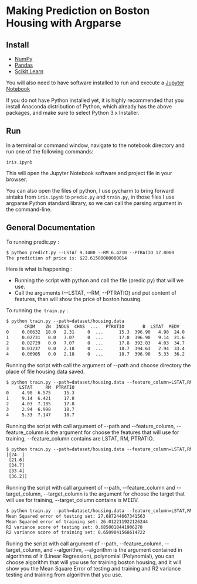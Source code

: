 # Making Prediction on Boston Housing with Argparse

## Install
- [NumPy](http://www.numpy.org/)
- [Pandas](http://pandas.pydata.org/)
- [Scikit Learn](https://scikit-learn.org/stable/)

You will also need to have software installed to run and execute a [Jupyter Notebook](http://ipython.org/notebook.html)

If you do not have Python installed yet, it is highly recommended that you install Anaconda distribution of Python, which already has the above packages, and make sure to select Python 3.x Installer.

## Run
In a terminal or command window, navigate to the notebook directory and run one of the following commands:

`iris.ipynb`

This will open the Jupyter Notebook software and project file in your browser.

You can also open the files of python, I use pycharm to bring forward sintaks from `iris.ipynb` to `predic.py` and `train.py`, in those files I use argparse Python standard library, so we can call the parsing argument in the command-line. 

## General Documentation 
To running predic.py :

```html
$ python predict.py --LSTAT 9.1400 --RM 6.4210 --PTRATIO 17.8000
The prediction of price is: $22.61500000000014
```
Here is what is happening :

- Running the script with python and call the file (predic.py) that will we use.
- Call the arguments (--LSTAT, --RM, --PTRATIO) and put content of features, than will show the price of boston housing.

To running `the train.py` :
```html
$ python train.py --path=dataset/housing.data
       CRIM    ZN  INDUS  CHAS  ...   PTRATIO       B  LSTAT  MEDV
0     0.00632  18.0   2.31     0  ...      15.3  396.90   4.98  24.0
1     0.02731   0.0   7.07     0  ...      17.8  396.90   9.14  21.6
2     0.02729   0.0   7.07     0  ...      17.8  392.83   4.03  34.7
3     0.03237   0.0   2.18     0  ...      18.7  394.63   2.94  33.4
4     0.06905   0.0   2.18     0  ...      18.7  396.90   5.33  36.2
```
Running the script with call the argument of --path and choose directory the place of file housing.data saved.

```html
$ python train.py --path=dataset/housing.data --feature_column=LSTAT,RM,PTRATIO
     LSTAT     RM  PTRATIO
0     4.98  6.575     15.3
1     9.14  6.421     17.8
2     4.03  7.185     17.8
3     2.94  6.998     18.7
4     5.33  7.147     18.7
```
Running the script with call argument of --path and --feature_column, --feature_column is the argument for choose the features that will use for training, --feature_column contains are LSTAT, RM, PTRATIO.

```html
$ python train.py --path=dataset/housing.data --feature_column=LSTAT,RM,PTRATIO --target_column=MEDV
[[24. ]
 [21.6]
 [34.7]
 [33.4]
 [36.2]]
```
Running the script with call argument of --path, --feature_column and --target_column, --target_column is the argument for choose the target that will use for training, --target_column contains is MEDV.

```html
$ python train.py --path=dataset/housing.data --feature_column=LSTAT,RM,PTRATIO --target_column=MEDV --algorithm=lr
Mean Squared error of testing set: 27.687244667341563
Mean Squared error of training set: 26.012211922126244
R2 variance score of testing set: 0.6850018441906278
R2 variance score of training set: 0.6509041568614722
```
Runing the script with call argument of --path, --feature_column, --target_column, and --algorithm, --algorithm is the argument contained in algorithms of lr (Linear Regression), polynomial (Polynomial), you can choose algorithm that will you use for training boston housing, and it will show you the Mean Square Error of testing and training and R2 variance testing and training from algorithm that you use.